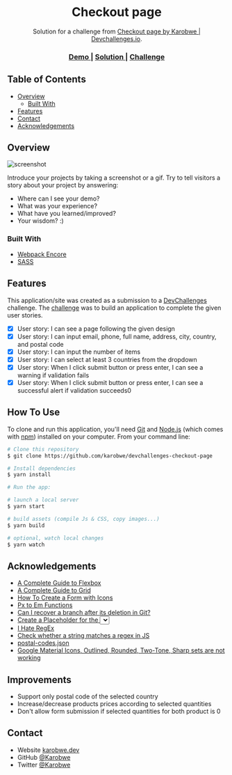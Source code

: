 <!-- Please update value in the {}  -->

<h1 align="center">Checkout page</h1>

<div align="center">
   Solution for a challenge from  <a href="http://devchallenges.io" target="_blank">Checkout page by Karobwe | Devchallenges.io</a>.
</div>

<div align="center">
  <h3>
    <a href="https://hopeful-austin-36237a.netlify.app">
      Demo
    </a>
    <span> | </span>
    <a href="https://github.com/Karobwe/devchallenges-checkout-page.git">
      Solution
    </a>
    <span> | </span>
    <a href="https://devchallenges.io/challenges/0J1NxxGhOUYVqihwegfO">
      Challenge
    </a>
  </h3>
</div>

<!-- TABLE OF CONTENTS -->

## Table of Contents

- [Overview](#overview)
  - [Built With](#built-with)
- [Features](#features)
- [Contact](#contact)
- [Acknowledgements](#acknowledgements)

<!-- OVERVIEW -->

## Overview

![screenshot](https://user-images.githubusercontent.com/16707738/92399059-5716eb00-f132-11ea-8b14-bcacdc8ec97b.png)

Introduce your projects by taking a screenshot or a gif. Try to tell visitors a story about your project by answering:

- Where can I see your demo?
- What was your experience?
- What have you learned/improved?
- Your wisdom? :)

### Built With

<!-- This section should list any major frameworks that you built your project using. Here are a few examples.-->

- [Webpack Encore](https://symfony.com/doc/current/frontend.html)
- [SASS](https://sass-lang.com/)

## Features

<!-- List the features of your application or follow the template. Don't share the figma file here :) -->

This application/site was created as a submission to a [DevChallenges](https://devchallenges.io/challenges) challenge. The [challenge](https://devchallenges.io/challenges/0J1NxxGhOUYVqihwegfO) was to build an application to complete the given user stories.

- [x] User story: I can see a page following the given design
- [x] User story: I can input email, phone, full name, address, city, country, and postal code
- [x] User story: I can input the number of items
- [x] User story: I can select at least 3 countries from the dropdown
- [x] User story: When I click submit button or press enter, I can see a warning if validation fails
- [x] User story: When I click submit button or press enter, I can see a successful alert if validation succeeds0

## How To Use

To clone and run this application, you'll need [Git](https://git-scm.com) and [Node.js](https://nodejs.org/en/download/) (which comes with [npm](http://npmjs.com)) installed on your computer. From your command line:

```bash
# Clone this repository
$ git clone https://github.com/karobwe/devchallenges-checkout-page

# Install dependencies
$ yarn install

# Run the app:

# launch a local server
$ yarn start

# build assets (compile Js & CSS, copy images...)
$ yarn build

# optional, watch local changes
$ yarn watch
```

## Acknowledgements

<!-- This section should list any articles or add-ons/plugins that helps you to complete the project. This is optional but it will help you in the future. For exmpale -->

- [A Complete Guide to Flexbox](https://css-tricks.com/snippets/css/a-guide-to-flexbox/)
- [A Complete Guide to Grid](https://css-tricks.com/snippets/css/complete-guide-grid/)
- [How To Create a Form with Icons](https://www.w3schools.com/howto/howto_css_form_icon.asp)
- [Px to Em Functions](https://css-tricks.com/snippets/sass/px-to-em-functions/)
- [Can I recover a branch after its deletion in Git?](https://stackoverflow.com/a/3640806/7058317)
- [Create a Placeholder for the <select> Box with HTML5](https://www.w3docs.com/snippets/css/how-to-create-a-placeholder-for-an-html5-select-box-by-using-only-html-and-css.html)
- [I Hate RegEx](https://ihateregex.io/)
- [Check whether a string matches a regex in JS](https://stackoverflow.com/questions/6603015/check-whether-a-string-matches-a-regex-in-js)
- [postal-codes.json](https://gist.github.com/jamesbar2/1c677c22df8f21e869cca7e439fc3f5b)
- [Google Material Icons, Outlined, Rounded, Two-Tone, Sharp sets are not working](https://stackoverflow.com/questions/50271364/google-material-icons-outlined-rounded-two-tone-sharp-sets-are-not-working)

## Improvements

- Support only postal code of the selected country
- Increase/decrease products prices according to selected quantities
- Don't allow form submission if selected quantities for both product is 0 

## Contact

- Website [karobwe.dev](https://karobwe.dev)
- GitHub [@Karobwe](https://github.com/Karobwe)
- Twitter [@Karobwe](https://twitter.com/Karobwe)
